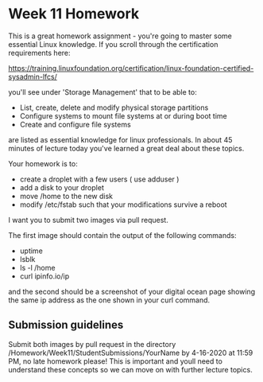 # Week 11 Homework
This is a great homework assignment - you're going to master some essential Linux knowledge. If you scroll through the certification requirements here:

https://training.linuxfoundation.org/certification/linux-foundation-certified-sysadmin-lfcs/

you'll see under 'Storage Management' that to be able to:

* List, create, delete and modify physical storage partitions
* Configure systems to mount file systems at or during boot time
* Create and configure file systems

are listed as essential knowledge for linux professionals. In about 45 minutes of lecture today you've learned a great deal about these topics.


Your homework is to:
* create a droplet with a few users ( use adduser )
* add a disk to your droplet
* move /home to the new disk
* modify /etc/fstab such that your modifications survive a reboot

I want you to submit two images via pull request. 

The first image should contain the output of the following commands:
* uptime
* lsblk
* ls -l /home
* curl ipinfo.io/ip

and the second should be a screenshot of your digital ocean page showing the same ip address as the one shown in your curl command.

## Submission guidelines
Submit both images by pull request in the directory /Homework/Week11/StudentSubmissions/YourName by 4-16-2020 at 11:59 PM, no late homework please! This is important and youll need to understand these concepts so we can move on with further lecture topics.


